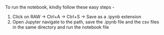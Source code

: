 To run the notebook, kindly follow these easy steps - 
  1. Click on RAW -> Ctrl+A -> Ctrl+S -> Save as a .ipynb extension
  2. Open Jupyter navigate to the path, save the .ipynb file and the csv files in the same directory and run the notebook file
